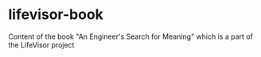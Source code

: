 # lifevisor-book
Content of the book "An Engineer's Search for Meaning" which is a part of the LifeVisor project
